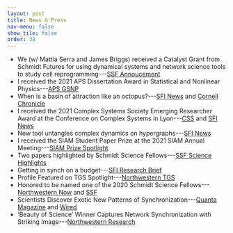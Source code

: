 ```yaml
---
layout: post
title: News & Press
nav-menu: false
show_tile: false
order: 38
---
```


* We (w/ Mattia Serra and James Briggs) received a Catalyst Grant from Schmidt Futures for using dynamical systems and network science tools to study cell reprogramming---[SSF Annoucement](https://schmidtsciencefellows.org/news/catalyst-grant-awardees/)
* I received the 2021 APS Dissertation Award in Statistical and Nonlinear Physics---[APS GSNP](https://www.aps.org/programs/honors/prizes/gsnpthesis.cfm)
* When is a basin of attraction like an octopus?---[SFI News](https://www.santafe.edu/news-center/news/when-basin-attraction-octopus) and [Cornell Chronicle](https://news.cornell.edu/stories/2021/11/when-basin-attraction-octopus)
* I received the 2021 Complex Systems Society Emerging Researcher Award at the Conference on Complex Systems in Lyon---[CSS](https://cssociety.org/news/112) and [SFI News](https://www.santafe.edu/news-center/news/yuanzhao-zhang-receives-inaugural-award-complex-systems-society)
* New tool untangles complex dynamics on hypergraphs---[SFI News](https://www.santafe.edu/news-center/news/new-tool-untangles-complex-dynamics-hypergraphs)
* I received the SIAM Student Paper Prize at the 2021 SIAM Annual Meeting---[SIAM Prize Spotlight](https://sinews.siam.org/Details-Page/an21-prize-spotlight#YZ)
* Two papers highlighted by Schmidt Science Fellows---[SSF Science Highlights](https://schmidtsciencefellows.org/news/science-highlights-from-the-community/)
* Getting in synch on a budget---[SFI Research Brief](https://www.santafe.edu/news-center/news/research-brief-getting-synch-budget)
* Profile Featured on TGS Spotlight---[Northwestern TGS](https://www.tgs.northwestern.edu/about/our-people/spotlight/yuanzhao-zhang.html)
* Honored to be named one of the 2020 Schmidt Science Fellows---[Northwestern Now](https://news.northwestern.edu/stories/2020/04/andrea-daquino-and-yuanzhao-zhang-named-2020-schmidt-science-fellows/) and [SSF](https://schmidtsciencefellows.org/news/2020-cohort/)
* Scientists Discover Exotic New Patterns of Synchronization---[Quanta Magazine](https://www.quantamagazine.org/physicists-discover-exotic-patterns-of-synchronization-20190404/) and [Wired](https://www.wired.com/story/the-math-of-how-crickets-starlings-and-neurons-sync-up)
* ‘Beauty of Science’ Winner Captures Network Synchronization with Striking Image---[Northwestern Research](https://www.research.northwestern.edu/beauty-science-winner-captures-network-synchronization-striking-image/)
